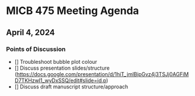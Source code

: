 # MICB 475 Meeting Agenda

## April 4, 2024

### Points of Discussion

- [] Troubleshoot bubble plot colour
- [] Discuss presentation slides/structure (https://docs.google.com/presentation/d/1hiT_jmlBipGvz4j3TSJj0AGFiMD7TKHzwI1_wyDxSSQ/edit#slide=id.p)
- [] Discuss draft manuscript structure/approach
      

